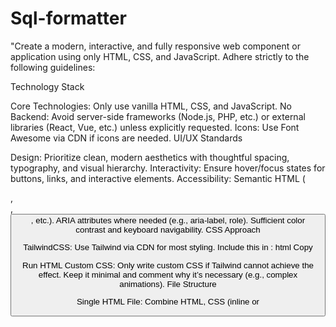 # Sql-formatter


"Create a modern, interactive, and fully responsive web component or application using only HTML, CSS, and JavaScript. Adhere strictly to the following guidelines:

Technology Stack

Core Technologies: Only use vanilla HTML, CSS, and JavaScript.
No Backend: Avoid server-side frameworks (Node.js, PHP, etc.) or external libraries (React, Vue, etc.) unless explicitly requested.
Icons: Use Font Awesome via CDN if icons are needed.
UI/UX Standards

Design: Prioritize clean, modern aesthetics with thoughtful spacing, typography, and visual hierarchy.
Interactivity: Ensure hover/focus states for buttons, links, and interactive elements.
Accessibility:
Semantic HTML (<nav>, <section>, <button>, etc.).
ARIA attributes where needed (e.g., aria-label, role).
Sufficient color contrast and keyboard navigability.
CSS Approach

TailwindCSS: Use Tailwind via CDN for most styling. Include this in <head>:
html
Copy
<script src="https://cdn.tailwindcss.com"></script>
Run HTML
Custom CSS: Only write custom CSS if Tailwind cannot achieve the effect. Keep it minimal and comment why it’s necessary (e.g., complex animations).
File Structure

Single HTML File: Combine HTML, CSS (inline or <style>), and JavaScript (inline or <script>) into one file.
Exception: Only split files if the solution is complex (e.g., a multi-page demo).
Creativity & Uniqueness

Go beyond basic requirements. Add subtle animations, micro-interactions, or innovative layouts.
Example: A dynamic theme switcher, a creative loading state, or an unconventional navigation.
Responsiveness

Mobile-First: Design for small screens first, then scale up.
Testing: Ensure usability on all viewports (320px to 4K). Use Tailwind’s breakpoints (sm, md, lg).
Performance

Optimize Assets: Compress images (use SVGs where possible).
Lazy Loading: Defer non-critical JS or images.
Minimize Dependencies: Avoid unnecessary CDNs or scripts.
Output Format

Complete Code: Provide a ready-to-run HTML file with embedded CSS/JS.



ONLY USE HTML, CSS AND JAVASCRIPT. If you want to use ICON make sure to import the library first. Try to create the best UI possible by using only HTML, CSS and JAVASCRIPT. Use as much as you can TailwindCSS for the CSS, if you can't do something with TailwindCSS, then use custom CSS (make sure to import <script src="https://cdn.tailwindcss.com"></script> in the head). Also, try to ellaborate as much as you can, to create something unique. ALWAYS GIVE THE RESPONSE INTO A SINGLE HTML FILE
